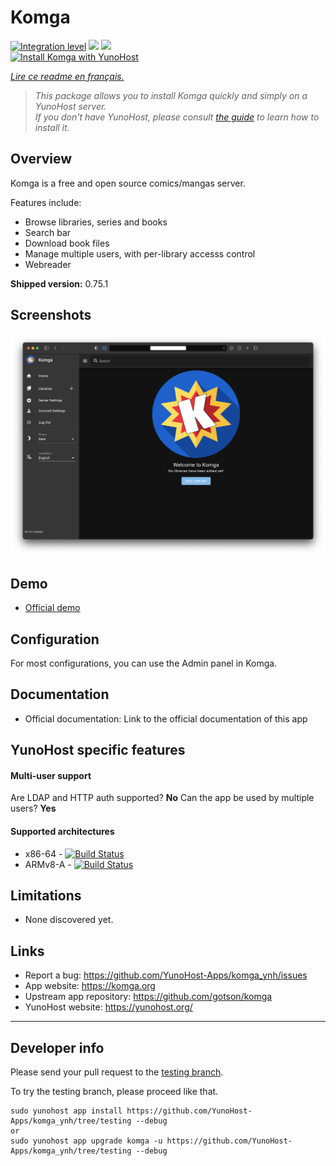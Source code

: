 # Komga

[![Integration level](https://dash.yunohost.org/integration/Komga.svg)](https://dash.yunohost.org/appci/app/Komga) ![](https://ci-apps.yunohost.org/ci/badges/Komga.status.svg) ![](https://ci-apps.yunohost.org/ci/badges/Komga.maintain.svg)  
[![Install Komga with YunoHost](https://install-app.yunohost.org/install-with-yunohost.svg)](https://install-app.yunohost.org/?app=komga)

*[Lire ce readme en français.](./README_fr.md)*

> *This package allows you to install Komga quickly and simply on a YunoHost server.  
If you don't have YunoHost, please consult [the guide](https://yunohost.org/#/install) to learn how to install it.*

## Overview

Komga is a free and open source comics/mangas server.

Features include:

* Browse libraries, series and books
*  Search bar
* Download book files
* Manage multiple users, with per-library accesss control
* Webreader

**Shipped version:** 0.75.1

## Screenshots

![](./screenshots/home.png)

## Demo

* [Official demo](https://demo.komga.org)

## Configuration

For most configurations, you can use the Admin panel in Komga.

## Documentation

 * Official documentation: Link to the official documentation of this app

## YunoHost specific features

#### Multi-user support

Are LDAP and HTTP auth supported? **No**
Can the app be used by multiple users? **Yes**

#### Supported architectures

* x86-64 - [![Build Status](https://ci-apps.yunohost.org/ci/logs/komga%20%28Apps%29.svg)](https://ci-apps.yunohost.org/ci/apps/komga/)
* ARMv8-A - [![Build Status](https://ci-apps-arm.yunohost.org/ci/logs/komga%20%28Apps%29.svg)](https://ci-apps-arm.yunohost.org/ci/apps/komga/)

## Limitations

* None discovered yet.

## Links

 * Report a bug: https://github.com/YunoHost-Apps/komga_ynh/issues
 * App website: https://komga.org
 * Upstream app repository: https://github.com/gotson/komga
 * YunoHost website: https://yunohost.org/

---

## Developer info

Please send your pull request to the [testing branch](https://github.com/YunoHost-Apps/komga_ynh/tree/testing).

To try the testing branch, please proceed like that.
```
sudo yunohost app install https://github.com/YunoHost-Apps/komga_ynh/tree/testing --debug
or
sudo yunohost app upgrade komga -u https://github.com/YunoHost-Apps/komga_ynh/tree/testing --debug
```
